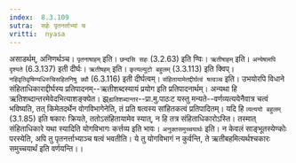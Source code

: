 ```yaml
---
index:  8.3.109
sutra:  सहेः पृतनर्ताभ्यां च
vritti:  nyasa
---
```


असाडर्थम्, अनिणर्थञ्च। `पृतनाषाहम्` इति। `छन्दसि सहः` (3.2.63) इति ण्विः। `ऋतीषाहम्` इति। `अन्येषामपि दृश्यते` (6.3.137) इती दीर्घः। `ऋतीषहम्` इति। `कृत्यल्युटो बहुलम्` (3.3.113) इति क्विप्। `नहिवृतिवृषिण्यधिरुचिसहितनिषु क्वौ` (6.3.116) इती दीर्घत्वम्। `संहितायामेतद्दीर्घत्वं षत्वञ्च` इति। उभयोरपि विधाने संहिताधिकाराद्दीर्घस्य प्रतिपादनम्--ऋतीशब्दस्यायं प्रयोग इति प्रतिपादनार्थम्। अन्यथा हि ऋतिशब्दान्तरमेवेदभित्याशङ्क्येत। झ्र्`ह्यतिशब्दान्तर`--प्रा.मु.पाठःट यस्तु मन्यते--वर्णव्यत्ययेनैवात्र चत्वं भविष्यति, तत् किमेतदर्थेन वोगविभागेनेति, तं प्रति षत्वस्य सांहितकत्वं प्रतिपादितम्। यदि हि `व्यत्ययो बहुलम्` (3.1.85) इति षकारः क्रियते, ततोऽसंहितायामेव स्यात्, न हि तत्र संहिताधिकारोऽस्ति। तस्मात् संहिताधिकारे यथा स्यादिति योगविभागः कर्त्तव्य इति भावः। `अनुक्तसमुच्चयार्थः` इति। न केवलं साङ्भूतस्येण्कोः परस्येति, अपि तु पृतनर्त्ताभ्याञ्च षत्वं भवतीति। ये तु योगविभागं न कुर्वन्ति, ते ऋतीबहमित्यर्थश्चकारः समुच्चयार्थं इति वर्णयन्ति।।

